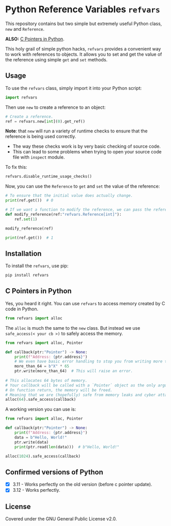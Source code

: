# Python Reference Variables `refvars`

This repository contains but two simple but extremely useful Python class, `new` and `Reference`.

**ALSO:** [C Pointers in Python](#c-pointers-in-python).

This holy grail of simple python hacks, `refvars` provides a convenient way to work with references to objects.
It allows you to set and get the value of the reference using simple `get` and `set` methods.

## Usage

To use the `refvars` class, simply import it into your Python script:

```python
import refvars
```

Then use `new` to create a reference to an object:

```python
# Create a reference.
ref = refvars.new[int](0).get_ref()
```

**Note**: that `new` will run a variety of runtime checks to ensure that the reference is being used correctly.

* The way these checks work is by very basic checking of source code.
* This can lead to some problems when trying to open your source code file with `inspect` module.

To fix this:

```python
refvars.disable_runtime_usage_checks()
```

Now, you can use the `Reference` to `get` and `set` the value of the reference:

```python
# To ensure that the initial value does actually change.
print(ref.get())  # 0

# If we want a function to modify the reference, we can pass the reference to the function.
def modify_reference(ref:"refvars.Reference[int]"):
    ref.set(1)

modify_reference(ref)

print(ref.get())  # 1
```

## Installation

To install the `refvars`, use pip:

```bash
pip install refvars
```

## C Pointers in Python

Yes, you heard it right. You can use `refvars` to access memory created by C code in Python.

```python
from refvars import alloc
```

The `alloc` is much the same to the `new` class. But instead we use `safe_access(< your cb >)` to safely access the memory.

```python
from refvars import alloc, Pointer

def callback(ptr:"Pointer") -> None:
	print(f"Address: {ptr.address}")
	# We even have basic error handling to stop you from writing more than 64 bytes.
	more_than_64 = b"X" * 65
	ptr.write(more_than_64)  # This will raise an error.
	
# This allocates 64 bytes of memory.
# Your callback will be called with a `Pointer` object as the only argument.
# On function return, the memory will be freed.
# Meaning that we are (hopefully) safe from memory leaks and cyber attacks.
alloc(64).safe_access(callback)
```

A working version you can use is:

```python
from refvars import alloc, Pointer

def callback(ptr:"Pointer") -> None:
	print(f"Address: {ptr.address}")
	data = b"Hello, World!"
	ptr.write(data)
	print(ptr.read(len(data)))  # b"Hello, World!"

alloc(1024).safe_access(callback)
```

## Confirmed versions of Python

* [x] 3.11 - Works perfectly on the old version (before c pointer update).
* [x] 3.12 - Works perfectly.

## License

Covered under the GNU General Public License v2.0.

